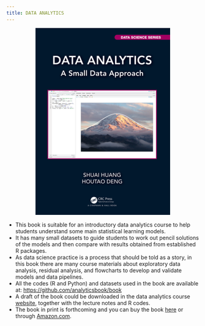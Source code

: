```yaml
---
title: DATA ANALYTICS
---
```


<p align="center">
  <img src='./images/analyticsbook.png' alt='book' style="width:70%"/>
</p>



- This book is suitable for an introductory data analytics course to help students understand some main statistical learning models. 
- It has many small datasets to guide students to work out pencil solutions of the models and then compare with results obtained from established R packages. 
- As data science practice is a process that should be told as a story, in this book there are many course materials about exploratory data analysis, residual analysis, and flowcharts to develop and validate models and data pipelines.
- All the codes (R and Python) and datasets used in the book are available at: https://github.com/analyticsbook/book
- A draft of the book could be downloaded in the data analytics course [website](http://analytics.shuaihuang.info/), together with the lecture notes and R codes. 
- The book in print is forthcoming and you can buy the book [here](https://www.routledge.com/Data-Analytics-A-Small-Data-Approach/Huang-Deng/p/book/9780367609504) or through [Amazon.com](https://www.amazon.com/Data-Analytics-Approach-Chapman-Science/dp/0367609509).
